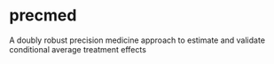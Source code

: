 # precmed
A doubly robust precision medicine approach to estimate and validate conditional average treatment effects

